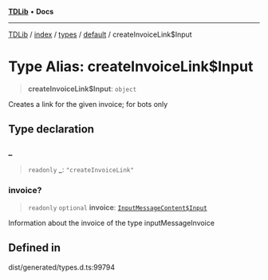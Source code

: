 [**TDLib**](../../../../../../README.md) • **Docs**

***

[TDLib](../../../../../../modules.md) / [index](../../../../../README.md) / [types](../../../README.md) / [default](../README.md) / createInvoiceLink$Input

# Type Alias: createInvoiceLink$Input

> **createInvoiceLink$Input**: `object`

Creates a link for the given invoice; for bots only

## Type declaration

### \_

> `readonly` **\_**: `"createInvoiceLink"`

### invoice?

> `readonly` `optional` **invoice**: [`InputMessageContent$Input`](InputMessageContent$Input.md)

Information about the invoice of the type inputMessageInvoice

## Defined in

dist/generated/types.d.ts:99794
